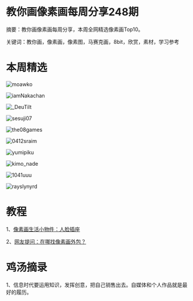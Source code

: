 # 教你画像素画每周分享248期


  摘要：教你画像素画每周分享，本周全网精选像素画Top10。

  关键词：教你画，像素画，像素图，马赛克画，8bit，欣赏，素材，学习参考

# 本周精选

![moawko](https://pbs.twimg.com/media/F3xrmFQXYAA2Ic9?format=png&name=medium)

![iamNakachan](https://pbs.twimg.com/media/F32-czRb0AA1vTi?format=png&name=medium)

![_DeuTilt](https://pbs.twimg.com/media/F32g3aKWYAAQN0f?format=png&name=medium)

![sesuji07](https://pbs.twimg.com/media/F3vfzvkbEAERKiw?format=png&name=medium)

![the08games](https://pbs.twimg.com/media/F3vRYPObIAA8Z4K?format=png&name=medium)

![0412sraim](https://pbs.twimg.com/media/F31FeRbbsAAusMH?format=png&name=medium)

![yumipiku](https://pbs.twimg.com/media/F3w05w_awAEuHjP?format=png&name=medium)

![kimo_nade](https://pbs.twimg.com/media/F3wPweCWgAAdeoH?format=png&name=medium)

![1041uuu](https://pbs.twimg.com/media/Fz6iY0caUAA3Vbz?format=png&name=medium)

![rayslynyrd](https://pbs.twimg.com/media/F3vJzTNXUAAEihr?format=png&name=medium)

# 教程

1、[像素画生活小物件：人脸插座](https://mp.weixin.qq.com/s/-hB2dtm0ErgsXEX7SPNQ2Q)

2、[网友提问：在哪找像素画外包？](https://mp.weixin.qq.com/s/Ons3Ajw_ZYi8ZzucABfRcA)

# 鸡汤摘录

1、信息时代要运用知识，发挥创意，把自己销售出去。自媒体和个人作品就是最好的履历。